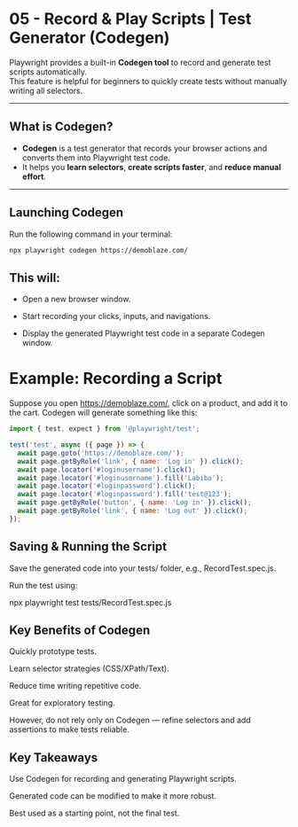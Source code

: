 # 05 - Record & Play Scripts | Test Generator (Codegen)

Playwright provides a built-in **Codegen tool** to record and generate test scripts automatically.  
This feature is helpful for beginners to quickly create tests without manually writing all selectors.

---

##  What is Codegen?

- **Codegen** is a test generator that records your browser actions and converts them into Playwright test code.
- It helps you **learn selectors**, **create scripts faster**, and **reduce manual effort**.

---

##  Launching Codegen

Run the following command in your terminal:

```bash
npx playwright codegen https://demoblaze.com/

```

## This will:

- Open a new browser window.

- Start recording your clicks, inputs, and navigations.

- Display the generated Playwright test code in a separate Codegen window.

# Example: Recording a Script

Suppose you open https://demoblaze.com/, click on a product, and add it to the cart.
Codegen will generate something like this:

```javascript
import { test, expect } from '@playwright/test';

test('test', async ({ page }) => {
  await page.goto('https://demoblaze.com/');
  await page.getByRole('link', { name: 'Log in' }).click();
  await page.locator('#loginusername').click();
  await page.locator('#loginusername').fill('Labiba');
  await page.locator('#loginpassword').click();
  await page.locator('#loginpassword').fill('test@123');
  await page.getByRole('button', { name: 'Log in' }).click();
  await page.getByRole('link', { name: 'Log out' }).click();
});
```

## Saving & Running the Script

Save the generated code into your tests/ folder, e.g., RecordTest.spec.js.

Run the test using:

npx playwright test tests/RecordTest.spec.js

## Key Benefits of Codegen

Quickly prototype tests.

Learn selector strategies (CSS/XPath/Text).

Reduce time writing repetitive code.

Great for exploratory testing.

 However, do not rely only on Codegen — refine selectors and add assertions to make tests reliable.

## Key Takeaways

Use Codegen for recording and generating Playwright scripts.

Generated code can be modified to make it more robust.

Best used as a starting point, not the final test.